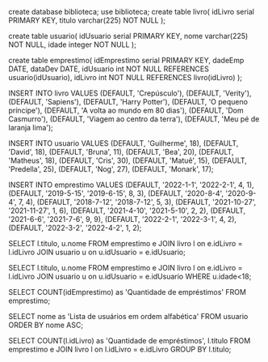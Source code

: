 create database biblioteca;
use biblioteca;
create table livro(
    idLivro serial PRIMARY KEY,
    titulo varchar(225) NOT NULL
);

create table usuario(
    idUsuario serial PRIMARY KEY,
    nome varchar(225) NOT NULL,
    idade integer NOT NULL
);    

create table emprestimo(
    idEmprestimo serial PRIMARY KEY,
    dadeEmp DATE,
    dataDev DATE,
    idUsuario int NOT NULL REFERENCES usuario(idUsuario),
    idLivro int NOT NULL REFERENCES livro(idLivro)
);    

INSERT INTO livro VALUES
(DEFAULT, 'Crepúsculo'),
(DEFAULT, 'Verity'),
(DEFAULT, 'Sapiens'),
(DEFAULT, 'Harry Potter'),
(DEFAULT, 'O pequeno príncipe'),
(DEFAULT, 'A volta ao mundo em 80 dias'),
(DEFAULT, 'Dom Casmurro'),
(DEFAULT, 'Viagem ao centro da terra'),
(DEFAULT, 'Meu pé de laranja lima');

INSERT INTO usuario VALUES
(DEFAULT, 'Guilherme', 18),
(DEFAULT, 'David', 18),
(DEFAULT, 'Bruna', 11),
(DEFAULT, 'Bea', 20),
(DEFAULT, 'Matheus', 18),
(DEFAULT, 'Cris', 30),
(DEFAULT, 'Matuê', 15),
(DEFAULT, 'Predella', 25),
(DEFAULT, 'Nog', 27),
(DEFAULT, 'Monark', 17);

INSERT INTO emprestimo VALUES
(DEFAULT, '2022-1-1', '2022-2-1', 4, 1),
(DEFAULT, '2019-5-15', '2019-6-15', 8, 3),
(DEFAULT, '2020-8-4', '2020-9-4', 7, 4),
(DEFAULT, '2018-7-12', '2018-7-12', 5, 3),
(DEFAULT, '2021-10-27', '2021-11-27', 1, 6),
(DEFAULT, '2021-4-10', '2021-5-10', 2, 2),
(DEFAULT, '2021-6-6', '2021-7-6', 9, 9),
(DEFAULT, '2022-2-1', '2022-3-1', 4, 2),
(DEFAULT, '2022-3-2', '2022-4-2', 1, 2);

<!-- Listar todos os livros emprestados juntamente do seu usuário  -->
SELECT l.titulo, u.nome 
FROM emprestimo e JOIN livro l
on e.idLivro = l.idLivro
JOIN usuario u
on u.idUsuario = e.idUsuario;


<!-- Listar os livros emprestados só para os menores de idade -->
SELECT l.titulo, u.nome
FROM emprestimo e JOIN livro l
on e.idLivro = l.idLivro
JOIN usuario u
on u.idUsuario = e.idUsuario
WHERE u.idade<18;


<!-- Mostra a quantidade de empréstimos já feitos -->
SELECT COUNT(idEmprestimo) as 'Quantidade de empréstimos' FROM emprestimo;


<!-- Lista os nomes dos usuários em ordem alfabética -->
SELECT nome as 'Lista de usuários em ordem alfabética' FROM usuario ORDER BY nome ASC;


<!-- Lista os livros que foram emprestados mais de uma vez e a quantidade de vezes que foram emprestados -->
SELECT COUNT(l.idLivro) as 'Quantidade de empréstimos', l.titulo
FROM emprestimo e
JOIN livro l
on l.idLivro = e.idLivro
GROUP BY l.titulo;
